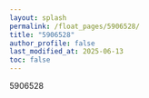 ```yaml
---
layout: splash
permalink: /float_pages/5906528/
title: "5906528"
author_profile: false
last_modified_at: 2025-06-13
toc: false
---
```

 
5906528
